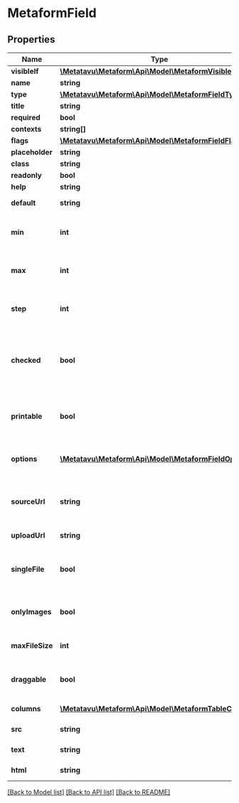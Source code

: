 # MetaformField

## Properties
Name | Type | Description | Notes
------------ | ------------- | ------------- | -------------
**visibleIf** | [**\Metatavu\Metaform\Api\Model\MetaformVisibleIf**](MetaformVisibleIf.md) |  | [optional] 
**name** | **string** | Field name | [optional] 
**type** | [**\Metatavu\Metaform\Api\Model\MetaformFieldType**](MetaformFieldType.md) |  | 
**title** | **string** |  | [optional] 
**required** | **bool** |  | [optional] 
**contexts** | **string[]** |  | [optional] 
**flags** | [**\Metatavu\Metaform\Api\Model\MetaformFieldFlags**](MetaformFieldFlags.md) |  | [optional] 
**placeholder** | **string** |  | [optional] 
**class** | **string** |  | [optional] 
**readonly** | **bool** |  | [optional] 
**help** | **string** |  | [optional] 
**default** | **string** | a default value for a field | [optional] 
**min** | **int** | Minimum value for a field. Only for number fields | [optional] 
**max** | **int** | Maximum value for a field. Only for number fields | [optional] 
**step** | **int** | Value step for a field. Only for number fields | [optional] 
**checked** | **bool** | Whether checkbox should be checked by default. Only for checkbox fields | [optional] 
**printable** | **bool** | Defines whether field is printable or not. Only for table fields | [optional] 
**options** | [**\Metatavu\Metaform\Api\Model\MetaformFieldOption[]**](MetaformFieldOption.md) | Options for radio, checklist, select fields | [optional] 
**sourceUrl** | **string** | Source url for autocomplete and autocomplete-multiple fields | [optional] 
**uploadUrl** | **string** | Upload url for files field. | [optional] 
**singleFile** | **bool** | Defines whether file fields allow multiple files or just one | [optional] 
**onlyImages** | **bool** | Defines whether file fields allow only images | [optional] 
**maxFileSize** | **int** | Maximum upload size for image filds | [optional] 
**draggable** | **bool** | Defines whether table rows should be draggable. | [optional] 
**columns** | [**\Metatavu\Metaform\Api\Model\MetaformTableColumn[]**](MetaformTableColumn.md) | Columns for table fields | [optional] 
**src** | **string** | Url for logo field. | [optional] 
**text** | **string** | Text for small field. | [optional] 
**html** | **string** | Html code for html field. | [optional] 

[[Back to Model list]](../README.md#documentation-for-models) [[Back to API list]](../README.md#documentation-for-api-endpoints) [[Back to README]](../README.md)


